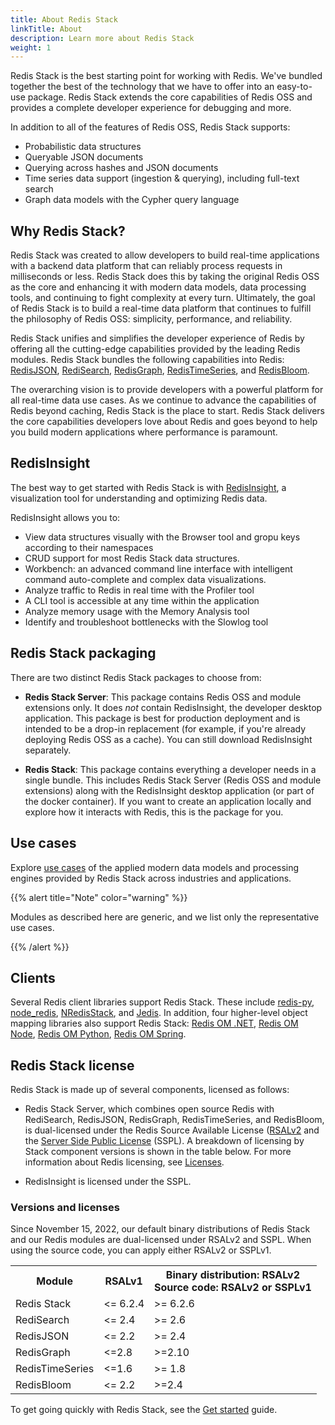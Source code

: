```yaml
---
title: About Redis Stack
linkTitle: About
description: Learn more about Redis Stack
weight: 1
---
```


Redis Stack is the best starting point for working with Redis. We've bundled together the best of the technology that we have to offer into an easy-to-use package. Redis Stack extends the core capabilities of Redis OSS and provides a complete developer experience for debugging and more.

In addition to all of the features of Redis OSS, Redis Stack supports:

* Probabilistic data structures
* Queryable JSON documents
* Querying across hashes and JSON documents 
* Time series data support (ingestion & querying), including full-text search
* Graph data models with the Cypher query language

## Why Redis Stack?

Redis Stack was created to allow developers to build real-time applications with a backend data platform that can reliably process requests in 
milliseconds or less. Redis Stack does this by taking the original Redis OSS as the core and enhancing it with modern data models, data processing tools,
and continuing to fight complexity at every turn. Ultimately, the goal of Redis Stack is to build a real-time data platform that continues to fulfill the
philosophy of Redis OSS: simplicity, performance, and reliability. 

Redis Stack unifies and simplifies the developer experience of Redis by offering all the cutting-edge capabilities provided by the leading Redis modules. Redis Stack bundles the following capabilities into Redis: [RedisJSON](/docs/stack/json), [RediSearch](/docs/stack/search), [RedisGraph](/docs/stack/graph), 
[RedisTimeSeries](/docs/stack/timeseries), and [RedisBloom](/docs/stack/bloom).

The overarching vision is to provide developers with a powerful platform for all real-time data use cases. As we continue to advance the capabilities of 
Redis beyond caching, Redis Stack is the place to start. Redis Stack delivers the core capabilities developers love about Redis and goes beyond 
to help you build modern applications where performance is paramount. 

## RedisInsight

The best way to get started with Redis Stack is with [RedisInsight](https://docs.redis.com/latest/ri/), a visualization tool for understanding and optimizing Redis data.

RedisInsight allows you to:
* View data structures visually with the Browser tool and gropu keys according to their namespaces
* CRUD support for most Redis Stack data structures.
* Workbench: an advanced command line interface with intelligent command auto-complete and complex data visualizations.
* Analyze traffic to Redis in real time with the Profiler tool
* A CLI tool is accessible at any time within the application 
* Analyze memory usage with the Memory Analysis tool
* Identify and troubleshoot bottlenecks with the Slowlog tool

## Redis Stack packaging

There are two distinct Redis Stack packages to choose from:

* **Redis Stack Server**:  This package contains Redis OSS and module extensions only. It does *not* contain RedisInsight, the developer desktop
application. This package is best for production deployment and is intended to be a drop-in replacement (for example, if you're already deploying 
Redis OSS as a cache).  You can still download RedisInsight separately.

* **Redis Stack**: This package contains everything a developer needs in a single bundle. This includes Redis Stack Server (Redis OSS and module extensions)
along with the RedisInsight desktop application (or part of the docker container). If you want to create an application locally and explore how it interacts with Redis, this is 
the package for you.

## Use cases

Explore [use cases](/docs/stack/use-cases/) of the applied modern data models and processing engines provided by Redis Stack across industries and applications. 

{{% alert title="Note" color="warning" %}}
 
Modules as described here are generic, and we list only the representative use cases.

{{% /alert %}}

## Clients

Several Redis client libraries support Redis Stack. These include [redis-py](https://redis-py.readthedocs.io/en/stable/), [node_redis](https://github.com/redis/node-redis), [NRedisStack](https://github.com/redis/NRedisStack), and [Jedis](https://github.com/redis/jedis). In addition, four higher-level object 
mapping libraries also support Redis Stack: [Redis OM .NET](/docs/stack/get-started/tutorials/stack-dotnet/), [Redis OM Node](/docs/stack/get-started/tutorials/stack-node/), [Redis OM Python](/docs/stack/get-started/tutorials/stack-python/), [Redis OM Spring](/docs/stack/get-started/tutorials/stack-spring/).

## Redis Stack license

Redis Stack is made up of several components, licensed as follows:

* Redis Stack Server, which combines open source Redis with RediSearch, RedisJSON, RedisGraph, RedisTimeSeries, and RedisBloom, is dual-licensed under the Redis Source Available License ([RSALv2]((/docs/stack/license/)) and the [Server Side Public License](https://en.wikipedia.org/wiki/Server_Side_Public_License) (SSPL). A breakdown of licensing by Stack component versions is shown in the table below. For more information about Redis licensing, see [Licenses](https://redis.com/legal/licenses/).

* RedisInsight is licensed under the SSPL.

### Versions and licenses

Since November 15, 2022, our default binary distributions of Redis Stack and our Redis modules are dual-licensed under RSALv2 and SSPL. When using the source code, you can apply either RSALv2 or SSPLv1. 

<table>
  <tr>
    <th>Module</th>
    <th>RSALv1</th>
    <th>Binary distribution: RSALv2</br>
    Source code: RSALv2 or SSPLv1</th>
  </tr>
  <tr>
    <td>Redis Stack</td>
    <td><= 6.2.4</td>
    <td>>= 6.2.6</td>
  </tr>
  <tr>
    <td>RediSearch</td>
    <td><= 2.4</td>
    <td>>= 2.6</td>
  </tr>
    <tr>
    <td>RedisJSON</td>
    <td><= 2.2</td>
    <td>>= 2.4</td>
  </tr>
  <tr>
    <td>RedisGraph</td>
    <td><=2.8</td>
    <td>>=2.10</td>
  </tr>
    <tr>
    <td>RedisTimeSeries</td>
    <td><=1.6</td>
    <td>>= 1.8</td>
  </tr>
  <tr>
    <td>RedisBloom</td>
    <td><= 2.2</td>
    <td>>=2.4</td>
  </tr>
</table>

To get going quickly with Redis Stack, see the [Get started](/docs/stack/get-started/) guide. 
